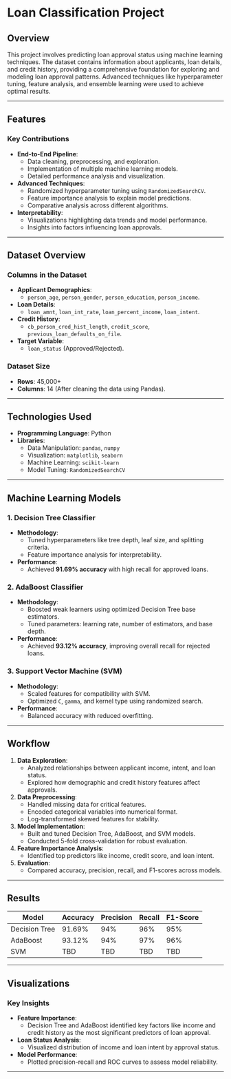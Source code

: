 # **Loan Classification Project**

## **Overview**

This project involves predicting loan approval status using machine learning techniques. The dataset contains information about applicants, loan details, and credit history, providing a comprehensive foundation for exploring and modeling loan approval patterns. Advanced techniques like hyperparameter tuning, feature analysis, and ensemble learning were used to achieve optimal results.

---

## **Features**

### **Key Contributions**
- **End-to-End Pipeline**:
  - Data cleaning, preprocessing, and exploration.
  - Implementation of multiple machine learning models.
  - Detailed performance analysis and visualization.
- **Advanced Techniques**:
  - Randomized hyperparameter tuning using `RandomizedSearchCV`.
  - Feature importance analysis to explain model predictions.
  - Comparative analysis across different algorithms.
- **Interpretability**:
  - Visualizations highlighting data trends and model performance.
  - Insights into factors influencing loan approvals.

---

## **Dataset Overview**

### **Columns in the Dataset**
- **Applicant Demographics**:
  - `person_age`, `person_gender`, `person_education`, `person_income`.
- **Loan Details**:
  - `loan_amnt`, `loan_int_rate`, `loan_percent_income`, `loan_intent`.
- **Credit History**:
  - `cb_person_cred_hist_length`, `credit_score`, `previous_loan_defaults_on_file`.
- **Target Variable**:
  - `loan_status` (Approved/Rejected).

### **Dataset Size**
- **Rows**: 45,000+
- **Columns**: 14 (After cleaning the data using Pandas).

---

## **Technologies Used**

- **Programming Language**: Python
- **Libraries**:
  - Data Manipulation: `pandas`, `numpy`
  - Visualization: `matplotlib`, `seaborn`
  - Machine Learning: `scikit-learn`
  - Model Tuning: `RandomizedSearchCV`

---

## **Machine Learning Models**

### **1. Decision Tree Classifier**
- **Methodology**:
  - Tuned hyperparameters like tree depth, leaf size, and splitting criteria.
  - Feature importance analysis for interpretability.
- **Performance**:
  - Achieved **91.69% accuracy** with high recall for approved loans.

### **2. AdaBoost Classifier**
- **Methodology**:
  - Boosted weak learners using optimized Decision Tree base estimators.
  - Tuned parameters: learning rate, number of estimators, and base depth.
- **Performance**:
  - Achieved **93.12% accuracy**, improving overall recall for rejected loans.

### **3. Support Vector Machine (SVM)**
- **Methodology**:
  - Scaled features for compatibility with SVM.
  - Optimized `C`, `gamma`, and kernel type using randomized search.
- **Performance**:
  - Balanced accuracy with reduced overfitting.

---

## **Workflow**

1. **Data Exploration**:
   - Analyzed relationships between applicant income, intent, and loan status.
   - Explored how demographic and credit history features affect approvals.
2. **Data Preprocessing**:
   - Handled missing data for critical features.
   - Encoded categorical variables into numerical format.
   - Log-transformed skewed features for stability.
3. **Model Implementation**:
   - Built and tuned Decision Tree, AdaBoost, and SVM models.
   - Conducted 5-fold cross-validation for robust evaluation.
4. **Feature Importance Analysis**:
   - Identified top predictors like income, credit score, and loan intent.
5. **Evaluation**:
   - Compared accuracy, precision, recall, and F1-scores across models.

---

## **Results**

| Model         | Accuracy | Precision | Recall | F1-Score |
|---------------|----------|-----------|--------|----------|
| Decision Tree | 91.69%   | 94%       | 96%    | 95%      |
| AdaBoost      | 93.12%   | 94%       | 97%    | 96%      |
| SVM           | TBD      | TBD       | TBD    | TBD      |

---

## **Visualizations**

### **Key Insights**
- **Feature Importance**:
  - Decision Tree and AdaBoost identified key factors like income and credit history as the most significant predictors of loan approval.
- **Loan Status Analysis**:
  - Visualized distribution of income and loan intent by approval status.
- **Model Performance**:
  - Plotted precision-recall and ROC curves to assess model reliability.

---
